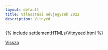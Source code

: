 ```yaml
---
layout: default
title: Választási névjegyzék 2022
description: Vitnyéd
---
```


{% include settlementHTMLs/Vitnyeed.html %}

[Vissza](./)